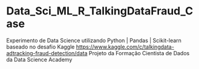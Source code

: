 # Data_Sci_ML_R_TalkingDataFraud_Case
Experimento de Data Science utilizando Python | Pandas | Scikit-learn baseado no desafio Kaggle https://www.kaggle.com/c/talkingdata-adtracking-fraud-detection/data
Projeto da Formação Cientista de Dados da Data Science Academy
